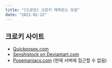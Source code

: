 ```yaml
---
title: "[드로잉] 크로키 레퍼런스 모음"
date: "2021-02-22"
---
```


## 크로키 사이트

- [Quickposes.com](https://quickposes.com/en)
- [Senshistock on Deviantart.com](https://www.deviantart.com/adorkastock)
- [Posemaniacs.com](http://www.posemaniacs.com/) (현재 서버에 접근할 수 없음)
